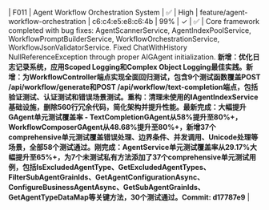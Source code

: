 | F011 | Agent Workflow Orchestration System | ✅ | High | feature/agent-workflow-orchestration | c6:c4:e5:e8:c6:4b | 99% | ✓ | ✅ | Core framework completed with bug fixes: AgentScannerService, AgentIndexPoolService, WorkflowPromptBuilderService, WorkflowOrchestrationService, WorkflowJsonValidatorService. Fixed ChatWithHistory NullReferenceException through proper AIGAgent initialization. **新增：优化日志记录系统，应用Scoped Logging和Complex Object Logging最佳实践。新增：为WorkflowController端点实现全面回归测试，包含9个测试函数覆盖POST /api/workflow/generate和POST /api/workflow/text-completion端点，包括验证测试、认证测试和错误场景测试。重构：清理未使用的IAgentIndexService基础设施，删除560行冗余代码，简化架构并提升性能。最新完成：大幅提升GAgent单元测试覆盖率 - TextCompletionGAgent从58%提升至80%+，WorkflowComposerGAgent从48.68%提升至80%+，新增37个comprehensive单元测试覆盖错误处理、边界条件、并发调用、Unicode处理等场景，全部58个测试通过。刚完成：AgentService单元测试覆盖率从29.17%大幅提升至65%+，为7个未测试私有方法添加了37个comprehensive单元测试用例，包括IsExcludedAgentType、GetExcludedAgentTypes、FilterSubAgentGrainIds、GetAgentConfigurationAsync、ConfigureBusinessAgentAsync、GetSubAgentGrainIds、GetAgentTypeDataMap等关键方法，30个测试通过。Commit: d17787e9** | 